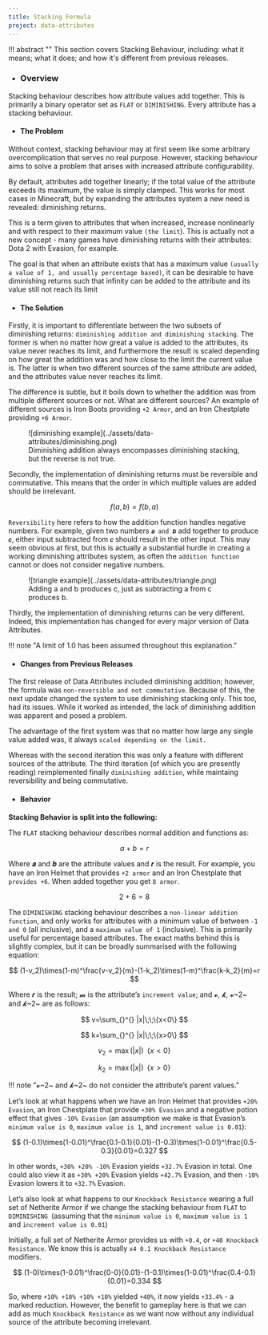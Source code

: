 ```yaml
---
title: Stacking Formula
project: data-attributes
---
```

!!! abstract ""
    This section covers Stacking Behaviour, including: what it means; what it does; and how it's different from previous releases.

- ### Overview

Stacking behaviour describes how attribute values add together. This is primarily a binary operator set as `FLAT` or `DIMINISHING`. Every attribute has a stacking behaviour.

- #### The Problem

Without context, stacking behaviour may at first seem like some arbitrary overcomplication that serves no real purpose. However, stacking behaviour aims to solve a problem that arises with increased attribute configurability.

By default, attributes add together linearly; if the total value of the attribute exceeds its maximum, the value is simply clamped. This works for most cases in Minecraft, but by expanding the attributes system a new need is revealed: diminishing returns. 

This is a term given to attributes that when increased, increase nonlinearly and with respect to their maximum value `(the limit`). This is actually not a new concept - many games have diminishing returns with their attributes: Dota 2 with Evasion, for example.

The goal is that when an attribute exists that has a maximum value `(usually a value of 1, and usually percentage based)`, it can be desirable to have diminishing returns such that infinity can be added to the attribute and its value still not reach its limit

- #### The Solution

Firstly, it is important to differentiate between the two subsets of diminishing returns: ``diminishing addition and diminishing stacking``. The former is when no matter how great a value is added to the attributes, its value never reaches its limit, and furthermore the result is scaled depending on how great the addition was and how close to the limit the current value is. The latter is when two different sources of the same attribute are added, and the attributes value never reaches its limit.

The difference is subtle, but it boils down to whether the addition was from multiple different sources or not. What are different sources? An example of different sources is Iron Boots providing `+2 Armor`, and an Iron Chestplate providing `+6 Armor`.

<figure markdown="span">
 ![diminishing example](../assets/data-attributes/diminishing.png)
<figcaption>Diminishing addition always encompasses diminishing stacking, but the reverse is not true.</figcaption>
</figure>

Secondly, the implementation of diminishing returns must be reversible and commutative. This means that the order in which multiple values are added should be irrelevant.

$$ f(a,b)=f(b,a) $$  

`Reversibility` here refers to how the addition function handles negative numbers. For example, given two numbers `𝒂 and 𝒃` add together to produce `𝒄`, either input subtracted from `𝒄` should result in the other input. This may seem obvious at first, but this is actually a substantial hurdle in creating a working diminishing attributes system, as often the `addition function` cannot or does not consider negative numbers.

<figure markdown="span">
![triangle example](../assets/data-attributes/triangle.png)
<figcaption>Adding a and b produces c, just as subtracting a from c produces b.</figcaption>
</figure>

Thirdly, the implementation of diminishing returns can be very different. Indeed, this implementation has changed for every major version of Data Attributes.

!!! note "A limit of 1.0 has been assumed throughout this explanation."

- #### Changes from Previous Releases

The first release of Data Attributes included diminishing addition; however, the formula was `non-reversible and not commutative`. Because of this, the next update changed the system to use diminishing stacking only. This too, had its issues. While it worked as intended, the lack of diminishing addition was apparent and posed a problem. 

The advantage of the first system was that no matter how large any single value added was, it always `scaled depending on the limit.`

Whereas with the second iteration this was only a feature with different sources of the attribute. The third iteration (of which you are presently reading) reimplemented finally `diminishing addition`, while maintaing reversibility and being commutative.

- #### Behavior

**Stacking Behavior is split into the following:**

The `FLAT` stacking behaviour describes normal addition and functions as:

$$ a + b = r $$

Where 𝒂 and 𝒃 are the attribute values and 𝒓 is the result. For example, you have an Iron Helmet that provides `+2 armor` and an Iron Chestplate that `provides +6`. When added together you get `8 armor`.

$$ 2+6=8 $$

The `DIMINISHING` stacking behaviour describes a `non-linear addition function`, and only works for attributes with a minimum value of between `-1 and 0` (all inclusive), and a `maximum value of 1` (inclusive). This is primarily useful for percentage based attributes. The exact maths behind this is slightly complex, but it can be broadly summarised with the following equation:

$$ (1-v_2)\times(1-m)^\frac{v-v_2}{m}-(1-k_2)\times(1-m)^\frac{k-k_2}{m}=r $$

Where 𝒓 is the result; 𝓶 is the attribute’s `increment value`; and 𝓿, 𝓴, 𝓿~2~ and 𝓴~2~ are as follows:

$$ v=\sum_{}^{} |x|\;\;\{x<0\} $$

$$ k=\sum_{}^{} |x|\;\;\{x>0\} $$

$$ v_2=\max(|x|)\;\;\{x<0\} $$

$$ k_2=\max(|x|)\;\;\{x>0\} $$

!!! note "𝓿~2~ and 𝓴~2~ do not consider the attribute’s parent values."

Let’s look at what happens when we have an Iron Helmet that provides `+20% Evasion`, an Iron Chestplate that provide `+30% Evasion` and a negative potion effect that gives `-10% Evasion` (an assumption we make is that Evasion’s `minimum value is 0`, `maximum value is 1`, and `increment value is 0.01`):

$$ (1-0.1)\times(1-0.01)^\frac{0.1-0.1}{0.01}-(1-0.3)\times(1-0.01)^\frac{0.5-0.3}{0.01}=0.327 $$

In other words, `+30% +20% -10%` Evasion yields `+32.7%` Evasion in total. One could also view it as `+30% +20%` Evasion yields `+42.7%` Evasion, and then `-10%` Evasion lowers it to `+32.7%` Evasion.

Let’s also look at what happens to our `Knockback Resistance` wearing a full set of Netherite Armor if we change the stacking behaviour from `FLAT` to `DIMINISHING `(assuming that the `minimum value is 0`, `maximum value is 1` and `increment value is 0.01`)

Initially, a full set of Netherite Armor provides us with `+0.4`, or `+40 Knockback Resistance`. We know this is actually `x4 0.1 Knockback Resistance` modifiers.

$$ (1-0)\times(1-0.01)^\frac{0-0}{0.01}-(1-0.1)\times(1-0.01)^\frac{0.4-0.1}{0.01}=0.334 $$

So, where `+10% +10% +10% +10%` yielded `+40%`, it now yields `+33.4%` - a marked reduction. However, the benefit to gameplay here is that we can add as much `Knockback Resistance` as we want now without any individual source of the attribute becoming irrelevant.

